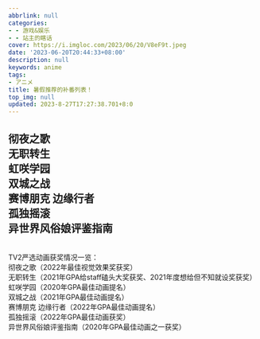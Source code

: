 ```yaml
---
abbrlink: null
categories:
- - 游戏&娱乐
- - 站主的瞎话
cover: https://i.imgloc.com/2023/06/20/V8eF9t.jpeg
date: '2023-06-20T20:44:33+08:00'
description: null
keywords: anime
tags:
- アニメ
title: 暑假推荐的补番列表！
top_img: null
updated: 2023-8-27T17:27:38.701+8:0
---
```

<h2>彻夜之歌
<br>无职转生
<br>虹咲学园
<br>双城之战
<br>赛博朋克 边缘行者
<br>孤独摇滚
<br>异世界风俗娘评鉴指南</h2>
<p>
<br>TV2严选动画获奖情况一览：
<br>彻夜之歌（2022年最佳视觉效果奖获奖）
<br>无职转生（2021年GPA给staff磕头大奖获奖、2021年度想给但不知就设奖获奖）
<br>虹咲学园（2020年GPA最佳动画提名）
<br>双城之战（2021年GPA最佳动画提名）
<br>赛博朋克 边缘行者（2022年GPA最佳动画提名）
<br>孤独摇滚（2022年GPA最佳动画获奖）
<br>异世界风俗娘评鉴指南（2020年GPA最佳动画之一获奖）
</p>
